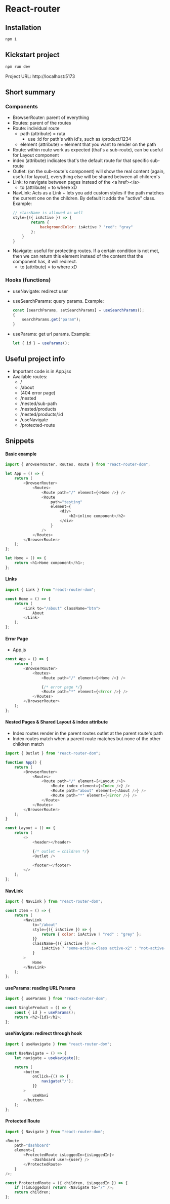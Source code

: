 # React-router

## Installation

```bash
npm i
```

## Kickstart project

```bash
npm run dev
```

Project URL: http://localhost:5173

## Short summary

### Components

-   BrowserRouter: parent of everything
-   Routes: parent of the routes
-   Route: individual route
    -   path (attribute) = ruta
        -   use :id for path's with id's, such as /product/1234
    -   element (attribute) = element that you want to render on the path
-   Route: within route work as expected (that's a sub-route), can be useful for Layout component
-   index (attribute) indicates that's the default route for that specific sub-route
-   Outlet: (on the sub-route's component) will show the real content (again, useful for layout), everything else will be shared between all children's
-   Link: to navigate between pages instead of the \<a href\>\</a\>
    -   to (attribute) = to where xD
-   NavLink: Acts as a Link + lets you add custom styles if the path matches the current one on the children. By default it adds the "active" class. Example:
    ```js
    // className is allowed as well
    style={({ isActive }) => {
            return {
                backgroundColor: isActive ? "red": "gray"
            };
        }
    }
    ```
-   Navigate: useful for protecting routes. If a certain condition is not met, then we can return this element instead of the content that the component has, it will redirect.
    -   to (attribute) = to where xD

### Hooks (functions)

-   useNavigate: redirect user
-   useSearchParams: query params. Example:

    ```js
    const [searchParams, setSearchParams] = useSearchParams();
    {
        searchParams.get("param");
    }
    ```

-   useParams: get url params. Example:
    ```js
    let { id } = useParams();
    ```

## Useful project info

-   Important code is in App.jsx
-   Available routes:
    -   /
    -   /about
    -   (404 error page)
    -   /nested
    -   /nested/sub-path
    -   /nested/products
    -   /nested/products/:id
    -   /useNavigate
    -   /protected-route

## Snippets

#### Basic example

```js
import { BrowserRouter, Routes, Route } from "react-router-dom";

let App = () => {
    return (
        <BrowserRouter>
            <Routes>
                <Route path="/" element={<Home />} />
                <Route
                    path="testing"
                    element={
                        <div>
                            <h2>inline component</h2>
                        </div>
                    }
                />
            </Routes>
        </BrowserRouter>
    );
};

let Home = () => {
    return <h1>Home component</h1>;
};
```

#### Links

```js
import { Link } from "react-router-dom";

const Home = () => {
    return (
        <Link to="/about" className="btn">
            About
        </Link>
    );
};
```

#### Error Page

-   App.js

```js
const App = () => {
    return (
        <BrowserRouter>
            <Routes>
                <Route path="/" element={<Home />} />

                {/* error page */}
                <Route path="*" element={<Error />} />
            </Routes>
        </BrowserRouter>
    );
};
```

#### Nested Pages & Shared Layout & index attribute

-   Index routes render in the parent routes outlet at the parent route's path
-   Index routes match when a parent route matches but none of the other children match

```js
import { Outlet } from "react-router-dom";

function App() {
    return (
        <BrowserRouter>
            <Routes>
                <Route path="/" element={<Layout />}>
                    <Route index element={<Index />} />
                    <Route path="about" element={<About />} />
                    <Route path="*" element={<Error />} />
                </Route>
            </Routes>
        </BrowserRouter>
    );
}

const Layout = () => {
    return (
        <>
            <header></header>

            {/* outlet = children */}
            <Outlet />

            <footer></footer>
        </>
    );
};
```

#### NavLink

```js
import { NavLink } from "react-router-dom";

const Item = () => {
    return (
        <NavLink
            to="/about"
            style={({ isActive }) => {
                return { color: isActive ? "red" : "grey" };
            }}
            className={({ isActive }) =>
                isActive ? "some-active-class active-x2" : "not-active-class"
            }
        >
            Home
        </NavLink>
    );
};
```

#### useParams: reading URL Params

```js
import { useParams } from "react-router-dom";

const SingleProduct = () => {
    const { id } = useParams();
    return <h2>{id}</h2>;
};
```

#### useNavigate: redirect through hook

```js
import { useNavigate } from "react-router-dom";

const UseNavigate = () => {
    let navigate = useNavigate();

    return (
        <button
            onClick={() => {
                navigate("/");
            }}
        >
            useNavi
        </button>
    );
};
```

#### Protected Route

```js
import { Navigate } from "react-router-dom";

<Route
    path="dashboard"
    element={
        <ProtectedRoute isLoggedIn={isLoggedIn}>
            <Dashboard user={user} />
        </ProtectedRoute>
    }
/>;

const ProtectedRoute = ({ children, isLoggedIn }) => {
    if (!isLoggedIn) return <Navigate to="/" />;
    return children;
};
```

